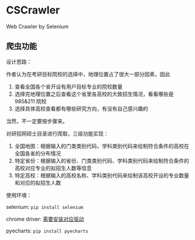 # CSCrawler
 Web Crawler by Selenium
## 爬虫功能

设计思路：

作者认为在考研目标院校的选择中，地理位置占了很大一部分因素，因此

1. 查看全国各个省开设有用户目标专业的院校数量
2. 选择完地理位置之后查看这个省里各高校的大致招生情况，看看哪些是 985&211 院校
3. 选择具体高校查看都有哪些研究方向，有没有自己感兴趣的

当然，不一定要按步骤来。

 对研招网硕士目录进行爬取，三级功能实现：
 1. 全国地图：根据输入的门类类别代码，学科类别代码来绘制符合条件的高校在全国各省的分布情况
 2. 特定省份：根据输入的省份、门类类别代码、学科类别代码来绘制符合条件的高校对应专业的拟招生人数等信息
 3. 特定高校：根据输入的高校名称、学科类别代码来绘制该高校开设的专业数量和对应的拟招生人数

使用环境：

selenium: `pip install selenium`

chrome driver: [需要安装对应驱动](https://sites.google.com/a/chromium.org/chromedriver/home)

pyecharts: `pip install pyecharts`